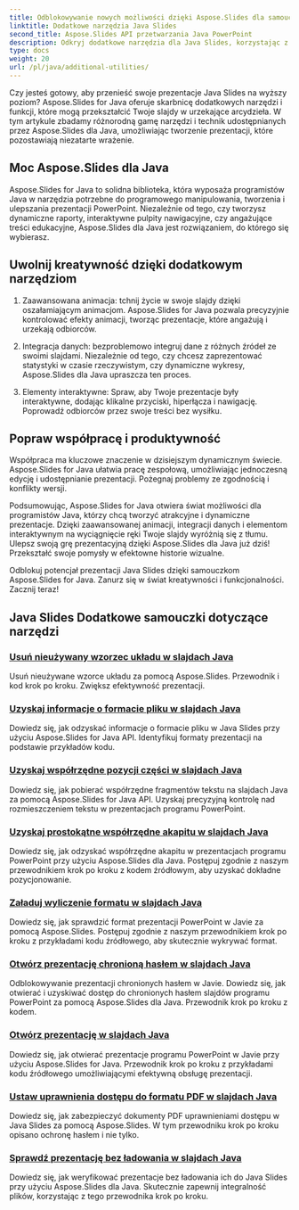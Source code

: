 ```yaml
---
title: Odblokowywanie nowych możliwości dzięki Aspose.Slides dla samouczków Java
linktitle: Dodatkowe narzędzia Java Slides
second_title: Aspose.Slides API przetwarzania Java PowerPoint
description: Odkryj dodatkowe narzędzia dla Java Slides, korzystając z samouczków Aspose.Slides for Java. Ulepsz swoje prezentacje dzięki zaawansowanym funkcjom. Przeglądaj teraz!
type: docs
weight: 20
url: /pl/java/additional-utilities/
---
```

Czy jesteś gotowy, aby przenieść swoje prezentacje Java Slides na wyższy poziom? Aspose.Slides for Java oferuje skarbnicę dodatkowych narzędzi i funkcji, które mogą przekształcić Twoje slajdy w urzekające arcydzieła. W tym artykule zbadamy różnorodną gamę narzędzi i technik udostępnianych przez Aspose.Slides dla Java, umożliwiając tworzenie prezentacji, które pozostawiają niezatarte wrażenie.

## Moc Aspose.Slides dla Java

Aspose.Slides for Java to solidna biblioteka, która wyposaża programistów Java w narzędzia potrzebne do programowego manipulowania, tworzenia i ulepszania prezentacji PowerPoint. Niezależnie od tego, czy tworzysz dynamiczne raporty, interaktywne pulpity nawigacyjne, czy angażujące treści edukacyjne, Aspose.Slides dla Java jest rozwiązaniem, do którego się wybierasz.

## Uwolnij kreatywność dzięki dodatkowym narzędziom

1. Zaawansowana animacja: tchnij życie w swoje slajdy dzięki oszałamiającym animacjom. Aspose.Slides for Java pozwala precyzyjnie kontrolować efekty animacji, tworząc prezentacje, które angażują i urzekają odbiorców.

2. Integracja danych: bezproblemowo integruj dane z różnych źródeł ze swoimi slajdami. Niezależnie od tego, czy chcesz zaprezentować statystyki w czasie rzeczywistym, czy dynamiczne wykresy, Aspose.Slides dla Java upraszcza ten proces.

3. Elementy interaktywne: Spraw, aby Twoje prezentacje były interaktywne, dodając klikalne przyciski, hiperłącza i nawigację. Poprowadź odbiorców przez swoje treści bez wysiłku.

## Popraw współpracę i produktywność

Współpraca ma kluczowe znaczenie w dzisiejszym dynamicznym świecie. Aspose.Slides for Java ułatwia pracę zespołową, umożliwiając jednoczesną edycję i udostępnianie prezentacji. Pożegnaj problemy ze zgodnością i konflikty wersji.

Podsumowując, Aspose.Slides for Java otwiera świat możliwości dla programistów Java, którzy chcą tworzyć atrakcyjne i dynamiczne prezentacje. Dzięki zaawansowanej animacji, integracji danych i elementom interaktywnym na wyciągnięcie ręki Twoje slajdy wyróżnią się z tłumu. Ulepsz swoją grę prezentacyjną dzięki Aspose.Slides dla Java już dziś! Przekształć swoje pomysły w efektowne historie wizualne.

Odblokuj potencjał prezentacji Java Slides dzięki samouczkom Aspose.Slides for Java. Zanurz się w świat kreatywności i funkcjonalności. Zacznij teraz!

## Java Slides Dodatkowe samouczki dotyczące narzędzi
### [Usuń nieużywany wzorzec układu w slajdach Java](./remove-unused-layout-master-in-java-slides/)
Usuń nieużywane wzorce układu za pomocą Aspose.Slides. Przewodnik i kod krok po kroku. Zwiększ efektywność prezentacji.
### [Uzyskaj informacje o formacie pliku w slajdach Java](./get-file-format-information-in-java-slides/)
Dowiedz się, jak odzyskać informacje o formacie pliku w Java Slides przy użyciu Aspose.Slides for Java API. Identyfikuj formaty prezentacji na podstawie przykładów kodu.
### [Uzyskaj współrzędne pozycji części w slajdach Java](./get-position-coordinates-of-portion-in-java-slides/)
Dowiedz się, jak pobierać współrzędne fragmentów tekstu na slajdach Java za pomocą Aspose.Slides for Java API. Uzyskaj precyzyjną kontrolę nad rozmieszczeniem tekstu w prezentacjach programu PowerPoint.
### [Uzyskaj prostokątne współrzędne akapitu w slajdach Java](./get-rectangular-coordinates-of-paragraph-in-java-slides/)
Dowiedz się, jak odzyskać współrzędne akapitu w prezentacjach programu PowerPoint przy użyciu Aspose.Slides dla Java. Postępuj zgodnie z naszym przewodnikiem krok po kroku z kodem źródłowym, aby uzyskać dokładne pozycjonowanie.
### [Załaduj wyliczenie formatu w slajdach Java](./load-format-enumeration-in-java-slides/)
Dowiedz się, jak sprawdzić format prezentacji PowerPoint w Javie za pomocą Aspose.Slides. Postępuj zgodnie z naszym przewodnikiem krok po kroku z przykładami kodu źródłowego, aby skutecznie wykrywać format.
### [Otwórz prezentację chronioną hasłem w slajdach Java](./open-password-protected-presentation-in-java-slides/)
Odblokowywanie prezentacji chronionych hasłem w Javie. Dowiedz się, jak otwierać i uzyskiwać dostęp do chronionych hasłem slajdów programu PowerPoint za pomocą Aspose.Slides dla Java. Przewodnik krok po kroku z kodem.
### [Otwórz prezentację w slajdach Java](./open-presentation-in-java-slides/)
Dowiedz się, jak otwierać prezentacje programu PowerPoint w Javie przy użyciu Aspose.Slides for Java. Przewodnik krok po kroku z przykładami kodu źródłowego umożliwiającymi efektywną obsługę prezentacji.
### [Ustaw uprawnienia dostępu do formatu PDF w slajdach Java](./set-access-permissions-to-pdf-in-java-slides/)
Dowiedz się, jak zabezpieczyć dokumenty PDF uprawnieniami dostępu w Java Slides za pomocą Aspose.Slides. W tym przewodniku krok po kroku opisano ochronę hasłem i nie tylko.
### [Sprawdź prezentację bez ładowania w slajdach Java](./verify-presentation-without-loading-in-java-slides/)
Dowiedz się, jak weryfikować prezentacje bez ładowania ich do Java Slides przy użyciu Aspose.Slides dla Java. Skutecznie zapewnij integralność plików, korzystając z tego przewodnika krok po kroku.